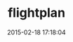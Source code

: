 ---
layout: post
title:  "flightplan"
repo:   "cococoder/flightplan"
date:   2015-02-18 17:18:04
gemurl: http://github.com/cococoder/flightplan
---